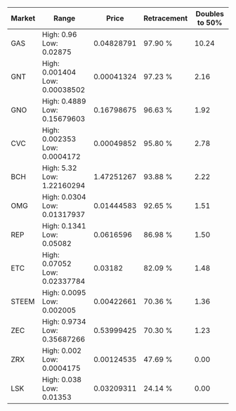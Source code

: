 | Market | Range | Price| Retracement | Doubles to 50% |
| --- | --- | --- | --- | --- |
| GAS | High: 0.96<br />Low: 0.02875 | 0.04828791 | 97.90 % | 10.24 |
| GNT | High: 0.001404<br />Low: 0.00038502 | 0.00041324 | 97.23 % | 2.16 |
| GNO | High: 0.4889<br />Low: 0.15679603 | 0.16798675 | 96.63 % | 1.92 |
| CVC | High: 0.002353<br />Low: 0.0004172 | 0.00049852 | 95.80 % | 2.78 |
| BCH | High: 5.32<br />Low: 1.22160294 | 1.47251267 | 93.88 % | 2.22 |
| OMG | High: 0.0304<br />Low: 0.01317937 | 0.01444583 | 92.65 % | 1.51 |
| REP | High: 0.1341<br />Low: 0.05082 | 0.0616596 | 86.98 % | 1.50 |
| ETC | High: 0.07052<br />Low: 0.02337784 | 0.03182 | 82.09 % | 1.48 |
| STEEM | High: 0.0095<br />Low: 0.002005 | 0.00422661 | 70.36 % | 1.36 |
| ZEC | High: 0.9734<br />Low: 0.35687266 | 0.53999425 | 70.30 % | 1.23 |
| ZRX | High: 0.002<br />Low: 0.0004175 | 0.00124535 | 47.69 % | 0.00 |
| LSK | High: 0.038<br />Low: 0.01353 | 0.03209311 | 24.14 % | 0.00 |
